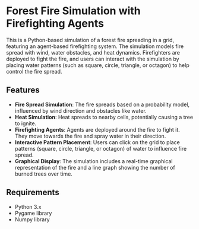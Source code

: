 
# Forest Fire Simulation with Firefighting Agents

This is a Python-based simulation of a forest fire spreading in a grid, featuring an agent-based firefighting system. The simulation models fire spread with wind, water obstacles, and heat dynamics. Firefighters are deployed to fight the fire, and users can interact with the simulation by placing water patterns (such as square, circle, triangle, or octagon) to help control the fire spread.

## Features

- **Fire Spread Simulation**: The fire spreads based on a probability model, influenced by wind direction and obstacles like water.
- **Heat Simulation**: Heat spreads to nearby cells, potentially causing a tree to ignite.
- **Firefighting Agents**: Agents are deployed around the fire to fight it. They move towards the fire and spray water in their direction.
- **Interactive Pattern Placement**: Users can click on the grid to place patterns (square, circle, triangle, or octagon) of water to influence fire spread.
- **Graphical Display**: The simulation includes a real-time graphical representation of the fire and a line graph showing the number of burned trees over time.

## Requirements

- Python 3.x
- Pygame library
- Numpy library
